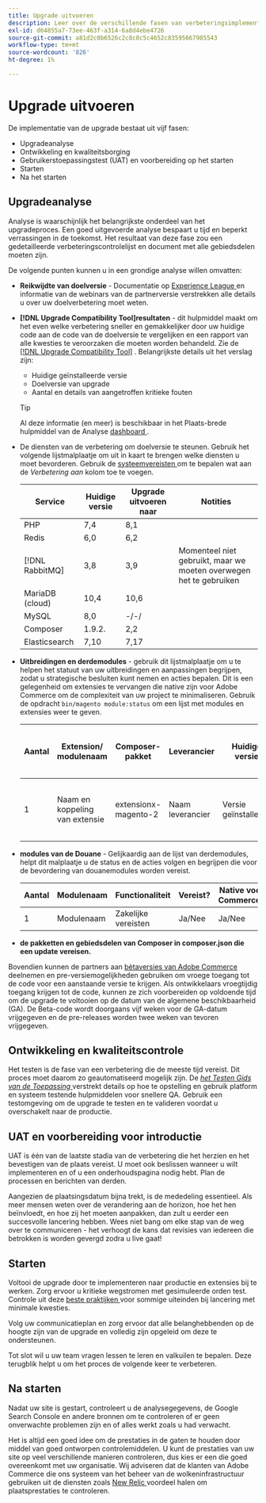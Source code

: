 ```yaml
---
title: Upgrade uitvoeren
description: Leer over de verschillende fasen van verbeteringsimplementatie voor de projecten van Adobe Commerce.
exl-id: d64855a7-73ee-463f-a314-6a8d4ebe4726
source-git-commit: a81d2c0b6526c2c8c8c5c4652c83595667985543
workflow-type: tm+mt
source-wordcount: '826'
ht-degree: 1%

---
```


# Upgrade uitvoeren

De implementatie van de upgrade bestaat uit vijf fasen:

- Upgradeanalyse
- Ontwikkeling en kwaliteitsborging
- Gebruikerstoepassingstest (UAT) en voorbereiding op het starten
- Starten
- Na het starten

## Upgradeanalyse

Analyse is waarschijnlijk het belangrijkste onderdeel van het upgradeproces. Een goed uitgevoerde analyse bespaart u tijd en beperkt verrassingen in de toekomst. Het resultaat van deze fase zou een gedetailleerde verbeteringscontrolelijst en document met alle gebiedsdelen moeten zijn.

De volgende punten kunnen u in een grondige analyse willen omvatten:

- **Reikwijdte van doelversie** - Documentatie op [ Experience League ](../../release/release-notes/overview.md) en informatie van de webinars van de partnerversie verstrekken alle details u over uw doelverbetering moet weten.

- **[!DNL Upgrade Compatibility Tool]resultaten** - dit hulpmiddel maakt om het even welke verbetering sneller en gemakkelijker door uw huidige code aan de code van de doelversie te vergelijken en een rapport van alle kwesties te veroorzaken die moeten worden behandeld. Zie de [[!DNL Upgrade Compatibility Tool]](../upgrade-compatibility-tool/overview.md) . Belangrijkste details uit het verslag zijn:

   - Huidige geïnstalleerde versie
   - Doelversie van upgrade
   - Aantal en details van aangetroffen kritieke fouten

  >[!TIP]
  >
  >Al deze informatie (en meer) is beschikbaar in het Plaats-brede hulpmiddel van de Analyse [ dashboard ](../../tools/site-wide-analysis-tool/dashboard.md).

- De diensten van de verbetering om doelversie te steunen. Gebruik het volgende lijstmalplaatje om uit in kaart te brengen welke diensten u moet bevorderen. Gebruik de [ systeemvereisten ](../../installation/system-requirements.md) om te bepalen wat aan de _Verbetering aan_ kolom toe te voegen.


  | Service | Huidige versie | Upgrade uitvoeren naar | Notities |
  |-----------------|-----------------|------------|----------------------------------------------------------|
  | PHP | 7,4 | 8,1 |                                                          |
  | Redis | 6,0 | 6,2 |                                                          |
  | [!DNL RabbitMQ] | 3,8 | 3,9 | Momenteel niet gebruikt, maar we moeten overwegen het te gebruiken |
  | MariaDB (cloud) | 10,4 | 10,6 |                                                          |
  | MySQL | 8,0 | -/-/ |                                                          |
  | Composer | 1.9.2. | 2,2 |                                                          |
  | Elasticsearch | 7,10 | 7,17 |                                                          |

- **Uitbreidingen en derdemodules** - gebruik dit lijstmalplaatje om u te helpen het statuut van uw uitbreidingen en aanpassingen begrijpen, zodat u strategische besluiten kunt nemen en acties bepalen. Dit is een gelegenheid om extensies te vervangen die native zijn voor Adobe Commerce om de complexiteit van uw project te minimaliseren. Gebruik de opdracht `bin/magento module:status` om een lijst met modules en extensies weer te geven.

  | Aantal | Extension/<br> modulenaam | Composer-pakket | Leverancier | Huidige versie | Functionaliteit | Compatibel met recentste <br> versie van Commerce? | Problemen | Native voor Commerce? | Handeling | Notities |
  |---|-----------------------------|------------------------------------|-------------|-------------------|-----------------------|---------------------------------------------|--------------------------------------------------|---------------------|-------------------------|-------|
  | 1 | Naam en koppeling van extensie | extensionx-magento-2<br> | Naam leverancier | Versie geïnstalleerd | Zakelijke vereisten | Ja/Nee | Lijst met geïdentificeerde problemen waarmee deze extensie wordt geconfronteerd | Ja/Nee | Behouden/vervangen/<br> verwijderen |       |

- **modules van de Douane** - Gelijkaardig aan de lijst van derdemodules, helpt dit malplaatje u de status en de acties volgen en begrijpen die voor de bevordering van douanemodules worden vereist.

  | Aantal | Modulenaam | Functionaliteit | Vereist? | Native voor Commerce? | Handeling | Notities |
  |---|--------------|-----------------------|-----------|---------------------|---------------------|-------|
  | 1 | Modulenaam | Zakelijke vereisten | Ja/Nee | Ja/Nee | Behouden/Vervangen/verwijderen |       |

- **de pakketten en gebiedsdelen van Composer in composer.json die een update vereisen.**

Bovendien kunnen de partners aan [ bètaversies van Adobe Commerce ](../../release/beta.md) deelnemen en pre-versiemogelijkheden gebruiken om vroege toegang tot de code voor een aanstaande versie te krijgen. Als ontwikkelaars vroegtijdig toegang krijgen tot de code, kunnen ze zich voorbereiden op voldoende tijd om de upgrade te voltooien op de datum van de algemene beschikbaarheid (GA). De Beta-code wordt doorgaans vijf weken voor de GA-datum vrijgegeven en de pre-releases worden twee weken van tevoren vrijgegeven.

## Ontwikkeling en kwaliteitscontrole

Het testen is de fase van een verbetering die de meeste tijd vereist. Dit proces moet daarom zo geautomatiseerd mogelijk zijn. De _[het Testen Gids van de Toepassing ](https://developer.adobe.com/commerce/testing/guide/)_ verstrekt details op hoe te opstelling en gebruik platform en systeem testende hulpmiddelen voor snellere QA. Gebruik een testomgeving om de upgrade te testen en te valideren voordat u overschakelt naar de productie.

## UAT en voorbereiding voor introductie

UAT is één van de laatste stadia van de verbetering die het herzien en het bevestigen van de plaats vereist. U moet ook beslissen wanneer u wilt implementeren en of u een onderhoudspagina nodig hebt. Plan de processen en berichten van derden.

Aangezien de plaatsingsdatum bijna trekt, is de mededeling essentieel. Als meer mensen weten over de verandering aan de horizon, hoe het hen beïnvloedt, en hoe zij het moeten aanpakken, dan zult u eerder een succesvolle lancering hebben. Wees niet bang om elke stap van de weg over te communiceren - het verhoogt de kans dat revisies van iedereen die betrokken is worden gevergd zodra u live gaat!

## Starten

Voltooi de upgrade door te implementeren naar productie en extensies bij te werken. Zorg ervoor u kritieke wegstromen met gesimuleerde orden test. Controle uit deze [ beste praktijken ](../prepare/best-practices.md) voor sommige uiteinden bij lancering met minimale kwesties.

Volg uw communicatieplan en zorg ervoor dat alle belanghebbenden op de hoogte zijn van de upgrade en volledig zijn opgeleid om deze te ondersteunen.

Tot slot wil u uw team vragen lessen te leren en valkuilen te bepalen. Deze terugblik helpt u om het proces de volgende keer te verbeteren.

## Na starten

Nadat uw site is gestart, controleert u de analysegegevens, de Google Search Console en andere bronnen om te controleren of er geen onverwachte problemen zijn en of alles werkt zoals u had verwacht.

Het is altijd een goed idee om de prestaties in de gaten te houden door middel van goed ontworpen controlemiddelen. U kunt de prestaties van uw site op veel verschillende manieren controleren, dus kies er een die goed overeenkomt met uw organisatie. Wij adviseren dat de klanten van Adobe Commerce die ons systeem van het beheer van de wolkeninfrastructuur gebruiken uit de diensten zoals [ New Relic ](https://experienceleague.adobe.com/docs/commerce-cloud-service/user-guide/monitor/new-relic/new-relic-service.html) voordeel halen om plaatsprestaties te controleren.
